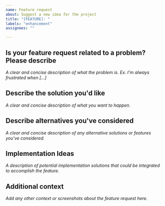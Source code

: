 ```yaml
---
name: Feature request
about: Suggest a new idea for the project
title: "[FEATURE]: "
labels: "enhancement"
assignees: ""

---
```


## Is your feature request related to a problem? Please describe

*A clear and concise description of what the problem is. Ex. I'm always
frustrated when [...]*

## Describe the solution you'd like

*A clear and concise description of what you want to happen.*

## Describe alternatives you've considered

*A clear and concise description of any alternative solutions or features you've
considered.*

## Implementation Ideas

*A description of potential implementation solutions that could be integrated to
accomplish the feature.*

## Additional context

*Add any other context or screenshots about the feature request here.*

